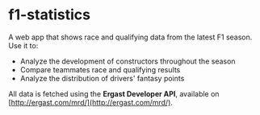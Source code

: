 # f1-statistics

A web app that shows race and qualifying data from the latest F1 season.
Use it to:

- Analyze the development of constructors throughout the season
- Compare teammates race and qualifying results
- Analyze the distribution of drivers' fantasy points

All data is fetched using the <b>Ergast Developer API</b>, available on [http://ergast.com/mrd/](http://ergast.com/mrd/).

